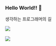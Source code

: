 ### Hello World!! 👋
생각하는 프로그래머의 길

<img src="https://github-readme-stats.vercel.app/api/top-langs/?username=DonghyeonKang&layout=compact"><br><br>
<img src="https://github-readme-stats.vercel.app/api?username=DonghyeonKang&show_icons=true">
